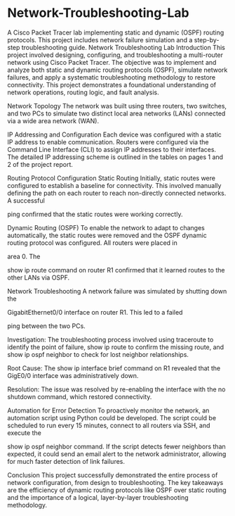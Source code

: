# Network-Troubleshooting-Lab
A Cisco Packet Tracer lab implementing static and dynamic (OSPF) routing protocols. This project includes network failure simulation and a step-by-step troubleshooting guide.
Network Troubleshooting Lab
Introduction
This project involved designing, configuring, and troubleshooting a multi-router network using Cisco Packet Tracer. The objective was to implement and analyze both static and dynamic routing protocols (OSPF), simulate network failures, and apply a systematic troubleshooting methodology to restore connectivity. This project demonstrates a foundational understanding of network operations, routing logic, and fault analysis.



Network Topology
The network was built using three routers, two switches, and two PCs to simulate two distinct local area networks (LANs) connected via a wide area network (WAN).

IP Addressing and Configuration
Each device was configured with a static IP address to enable communication. Routers were configured via the Command Line Interface (CLI) to assign IP addresses to their interfaces. The detailed IP addressing scheme is outlined in the tables on pages 1 and 2 of the project report.



Routing Protocol Configuration
Static Routing
Initially, static routes were configured to establish a baseline for connectivity. This involved manually defining the path on each router to reach non-directly connected networks. A successful 


ping confirmed that the static routes were working correctly.


Dynamic Routing (OSPF)
To enable the network to adapt to changes automatically, the static routes were removed and the OSPF dynamic routing protocol was configured. All routers were placed in 

area 0. The 

show ip route command on router R1 confirmed that it learned routes to the other LANs via OSPF.

Network Troubleshooting
A network failure was simulated by shutting down the 

GigabitEthernet0/0 interface on router R1. This led to a failed 

ping between the two PCs.


Investigation: The troubleshooting process involved using traceroute to identify the point of failure, show ip route to confirm the missing route, and show ip ospf neighbor to check for lost neighbor relationships.


Root Cause: The show ip interface brief command on R1 revealed that the GigE0/0 interface was administratively down.


Resolution: The issue was resolved by re-enabling the interface with the no shutdown command, which restored connectivity.

Automation for Error Detection
To proactively monitor the network, an automation script using Python could be developed. The script could be scheduled to run every 15 minutes, connect to all routers via SSH, and execute the 

show ip ospf neighbor command. If the script detects fewer neighbors than expected, it could send an email alert to the network administrator, allowing for much faster detection of link failures.


Conclusion
This project successfully demonstrated the entire process of network configuration, from design to troubleshooting. The key takeaways are the efficiency of dynamic routing protocols like OSPF over static routing and the importance of a logical, layer-by-layer troubleshooting methodology.
